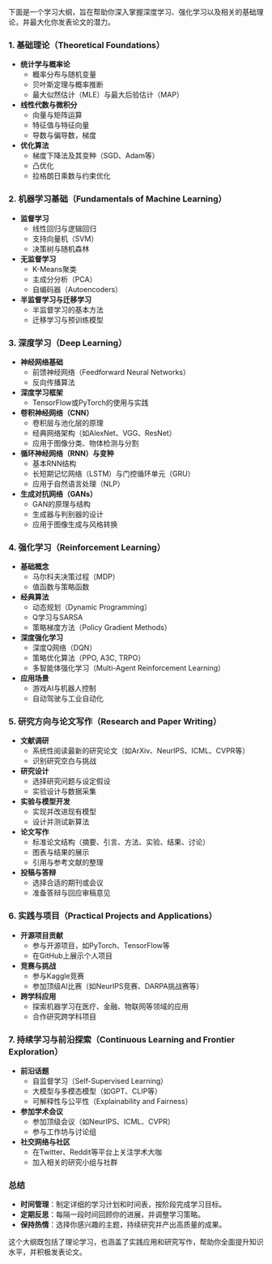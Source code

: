 下面是一个学习大纲，旨在帮助你深入掌握深度学习、强化学习以及相关的基础理论，并最大化你发表论文的潜力。

### 1. **基础理论（Theoretical Foundations）**
   - **统计学与概率论**
     - 概率分布与随机变量
     - 贝叶斯定理与概率推断
     - 最大似然估计（MLE）与最大后验估计（MAP）
   - **线性代数与微积分**
     - 向量与矩阵运算
     - 特征值与特征向量
     - 导数与偏导数，梯度
   - **优化算法**
     - 梯度下降法及其变种（SGD、Adam等）
     - 凸优化
     - 拉格朗日乘数与约束优化

### 2. **机器学习基础（Fundamentals of Machine Learning）**
   - **监督学习**
     - 线性回归与逻辑回归
     - 支持向量机（SVM）
     - 决策树与随机森林
   - **无监督学习**
     - K-Means聚类
     - 主成分分析（PCA）
     - 自编码器（Autoencoders）
   - **半监督学习与迁移学习**
     - 半监督学习的基本方法
     - 迁移学习与预训练模型

### 3. **深度学习（Deep Learning）**
   - **神经网络基础**
     - 前馈神经网络（Feedforward Neural Networks）
     - 反向传播算法
   - **深度学习框架**
     - TensorFlow或PyTorch的使用与实践
   - **卷积神经网络（CNN）**
     - 卷积层与池化层的原理
     - 经典网络架构（如AlexNet、VGG、ResNet）
     - 应用于图像分类、物体检测与分割
   - **循环神经网络（RNN）与变种**
     - 基本RNN结构
     - 长短期记忆网络（LSTM）与门控循环单元（GRU）
     - 应用于自然语言处理（NLP）
   - **生成对抗网络（GANs）**
     - GAN的原理与结构
     - 生成器与判别器的设计
     - 应用于图像生成与风格转换

### 4. **强化学习（Reinforcement Learning）**
   - **基础概念**
     - 马尔科夫决策过程（MDP）
     - 值函数与策略函数
   - **经典算法**
     - 动态规划（Dynamic Programming）
     - Q学习与SARSA
     - 策略梯度方法（Policy Gradient Methods）
   - **深度强化学习**
     - 深度Q网络（DQN）
     - 策略优化算法（PPO, A3C, TRPO）
     - 多智能体强化学习（Multi-Agent Reinforcement Learning）
   - **应用场景**
     - 游戏AI与机器人控制
     - 自动驾驶与工业自动化

### 5. **研究方向与论文写作（Research and Paper Writing）**
   - **文献调研**
     - 系统性阅读最新的研究论文（如ArXiv、NeurIPS、ICML、CVPR等）
     - 识别研究空白与挑战
   - **研究设计**
     - 选择研究问题与设定假设
     - 实验设计与数据采集
   - **实验与模型开发**
     - 实现并改进现有模型
     - 设计并测试新算法
   - **论文写作**
     - 标准论文结构（摘要、引言、方法、实验、结果、讨论）
     - 图表与结果的展示
     - 引用与参考文献的整理
   - **投稿与答辩**
     - 选择合适的期刊或会议
     - 准备答辩与回应审稿意见

### 6. **实践与项目（Practical Projects and Applications）**
   - **开源项目贡献**
     - 参与开源项目，如PyTorch、TensorFlow等
     - 在GitHub上展示个人项目
   - **竞赛与挑战**
     - 参与Kaggle竞赛
     - 参加顶级AI比赛（如NeurIPS竞赛、DARPA挑战赛等）
   - **跨学科应用**
     - 探索机器学习在医疗、金融、物联网等领域的应用
     - 合作研究跨学科项目

### 7. **持续学习与前沿探索（Continuous Learning and Frontier Exploration）**
   - **前沿话题**
     - 自监督学习（Self-Supervised Learning）
     - 大模型与多模态模型（如GPT、CLIP等）
     - 可解释性与公平性（Explainability and Fairness）
   - **参加学术会议**
     - 参加顶级会议（如NeurIPS、ICML、CVPR）
     - 参与工作坊与讨论组
   - **社交网络与社区**
     - 在Twitter、Reddit等平台上关注学术大咖
     - 加入相关的研究小组与社群

### 总结
- **时间管理**：制定详细的学习计划和时间表，按阶段完成学习目标。
- **定期反思**：每隔一段时间回顾你的进展，并调整学习策略。
- **保持热情**：选择你感兴趣的主题，持续研究并产出高质量的成果。

这个大纲既包括了理论学习，也涵盖了实践应用和研究写作，帮助你全面提升知识水平，并积极发表论文。